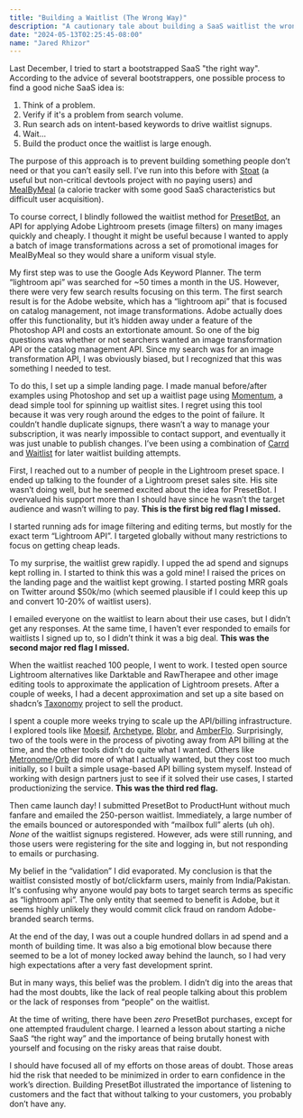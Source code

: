 ```yaml
---
title: "Building a Waitlist (The Wrong Way)"
description: "A cautionary tale about building a SaaS waitlist the wrong way. I followed the standard bootstrapper playbook: find a problem, verify search volume, run ads for waitlist signups, then build. But after spending a month building PresetBot, an Adobe Lightroom preset API, I discovered my 250-person waitlist was mostly bots. Learn from my mistakes about the importance of real customer validation and why you shouldn't ignore red flags, even when the metrics look promising."
date: "2024-05-13T02:25:45-08:00"
name: "Jared Rhizor"
---
```


Last December, I tried to start a bootstrapped SaaS "the right way". According to the advice of several bootstrappers, one possible process to find a good niche SaaS idea is:

1. Think of a problem.
2. Verify if it's a problem from search volume.
3. Run search ads on intent-based keywords to drive waitlist signups.
4. Wait...
5. Build the product once the waitlist is large enough.

The purpose of this approach is to prevent building something people don’t need or that you can’t easily sell. I’ve run into this before with [Stoat](https://stoat.dev) (a useful but non-critical devtools project with no paying users) and [MealByMeal](https://www.mealbymeal.com) (a calorie tracker with some good SaaS characteristics but difficult user acquisition).

To course correct, I blindly followed the waitlist method for [PresetBot](https://presetbot.com/), an API for applying Adobe Lightroom presets (image filters) on many images quickly and cheaply. I thought it might be useful because I wanted to apply a batch of image transformations across a set of promotional images for MealByMeal so they would share a uniform visual style.

My first step was to use the Google Ads Keyword Planner. The term “lightroom api” was searched for ~50 times a month in the US. However, there were very few search results focusing on this term. The first search result is for the Adobe website, which has a “lightroom api” that is focused on catalog management, not image transformations. Adobe actually does offer this functionality, but it’s hidden away under a feature of the Photoshop API and costs an extortionate amount. So one of the big questions was whether or not searchers wanted an image transformation API or the catalog management API. Since my search was for an image transformation API, I was obviously biased, but I recognized that this was something I needed to test.

To do this, I set up a simple landing page. I made manual before/after examples using Photoshop and set up a waitlist page using [Momentum](https://momentum.page/), a dead simple tool for spinning up waitlist sites. I regret using this tool because it was very rough around the edges to the point of failure. It couldn’t handle duplicate signups, there wasn’t a way to manage your subscription, it was nearly impossible to contact support, and eventually it was just unable to publish changes. I’ve been using a combination of [Carrd](https://carrd.co/) and [Waitlist](https://getwaitlist.com/) for later waitlist building attempts.

First, I reached out to a number of people in the Lightroom preset space. I ended up talking to the founder of a Lightroom preset sales site. His site wasn’t doing well, but he seemed excited about the idea for PresetBot. I overvalued his support more than I should have since he wasn’t the target audience and wasn’t willing to pay. **This is the first big red flag I missed.**

I started running ads for image filtering and editing terms, but mostly for the exact term “Lightroom API”. I targeted globally without many restrictions to focus on getting cheap leads.

To my surprise, the waitlist grew rapidly. I upped the ad spend and signups kept rolling in. I started to think this was a gold mine! I raised the prices on the landing page and the waitlist kept growing. I started posting MRR goals on Twitter around $50k/mo (which seemed plausible if I could keep this up and convert 10-20% of waitlist users).

I emailed everyone on the waitlist to learn about their use cases, but I didn’t get any responses. At the same time, I haven’t ever responded to emails for waitlists I signed up to, so I didn’t think it was a big deal. **This was the second major red flag I missed.**

When the waitlist reached 100 people, I went to work. I tested open source Lightroom alternatives like Darktable and RawTherapee and other image editing tools to approximate the application of Lightroom presets. After a couple of weeks, I had a decent approximation and set up a site based on shadcn’s [Taxonomy](https://tx.shadcn.com/) project to sell the product.

I spent a couple more weeks trying to scale up the API/billing infrastructure. I explored tools like [Moesif](https://www.moesif.com/), [Archetype](https://www.archetype.dev/), [Blobr](https://www.blobr.io/), and [AmberFlo](https://www.amberflo.io/). Surprisingly, two of the tools were in the process of pivoting away from API billing at the time, and the other tools didn’t do quite what I wanted. Others like [Metronome](https://metronome.com/)/[Orb](https://www.withorb.com/) did more of what I actually wanted, but they cost too much initially, so I built a simple usage-based API billing system myself. Instead of working with design partners just to see if it solved their use cases, I started productionizing the service. **This was the third red flag.**

Then came launch day! I submitted PresetBot to ProductHunt without much fanfare and emailed the 250-person waitlist. Immediately, a large number of the emails bounced or autoresponded with “mailbox full” alerts (uh oh). _None_ of the waitlist signups registered. However, ads were still running, and those users were registering for the site and logging in, but not responding to emails or purchasing.

My belief in the “validation” I did evaporated. My conclusion is that the waitlist consisted mostly of bot/clickfarm users, mainly from India/Pakistan. It's confusing why anyone would pay bots to target search terms as specific as “lightroom api”. The only entity that seemed to benefit is Adobe, but it seems highly unlikely they would commit click fraud on random Adobe-branded search terms.

At the end of the day, I was out a couple hundred dollars in ad spend and a month of building time. It was also a big emotional blow because there seemed to be a lot of money locked away behind the launch, so I had very high expectations after a very fast development sprint.

But in many ways, this belief was the problem. I didn’t dig into the areas that had the most doubts, like the lack of real people talking about this problem or the lack of responses from “people” on the waitlist.

At the time of writing, there have been _zero_ PresetBot purchases, except for one attempted fraudulent charge. I learned a lesson about starting a niche SaaS “the right way” and the importance of being brutally honest with yourself and focusing on the risky areas that raise doubt.

I should have focused all of my efforts on those areas of doubt. Those areas hid the risk that needed to be minimized in order to earn confidence in the work’s direction. Building PresetBot illustrated the importance of listening to customers and the fact that without talking to your customers, you probably don’t have any.
